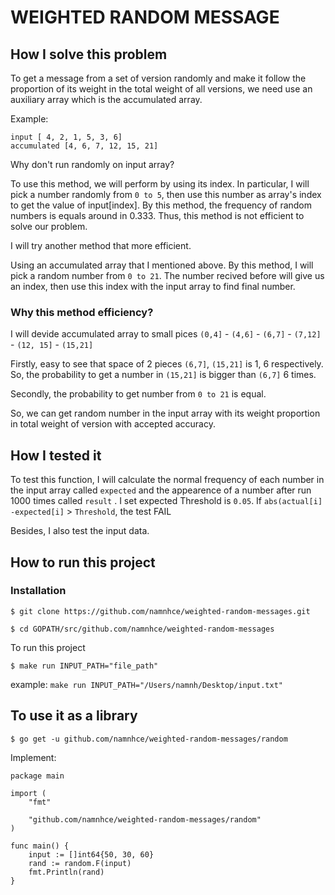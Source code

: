 # WEIGHTED RANDOM MESSAGE

## How I solve this problem

To get a message from a set of version randomly and make it follow the proportion of its weight in the total weight of all versions, we need use an  auxiliary array which is the accumulated array.

Example:
```
input [ 4, 2, 1, 5, 3, 6]
accumulated [4, 6, 7, 12, 15, 21]
```

Why don't run randomly on input array?

To use this method, we will perform by using its index. In particular, I will pick a number randomly from `0 to 5`, then use this number as array's index to get the value of input[index]. By this method, the frequency of random numbers is equals around in 0.333. Thus, this method is not efficient to solve our problem.

I will try another method that more efficient.

Using an accumulated array that I mentioned above. By this method, I will pick a random number from `0 to 21`. The number recived before will give us an index, then use this index with the input array to find final number.

### Why this method efficiency?

I will devide accumulated array to small pices `(0,4]` - `(4,6]` - `(6,7]` - `(7,12]` - `(12, 15]` - `(15,21]`

Firstly, easy to see that space of 2 pieces `(6,7]`, `(15,21]` is 1, 6 respectively. So, the probability to get a number in `(15,21]` is bigger than `(6,7]` 6 times.

Secondly, the probability to get number from `0 to 21` is equal.

So, we can get random number in the input array with its weight proportion in total weight of version with accepted accuracy.

## How I tested it

To test this function, I will calculate the normal frequency of each number in the input array called `expected` and the appearence of a number after run  1000 times called `result` . I set expected Threshold is `0.05`.
If `abs(actual[i] -expected[i]` > `Threshold`, the test FAIL

Besides, I also test the input data.

## How to run this project

### Installation

```
$ git clone https://github.com/namnhce/weighted-random-messages.git
```

```
$ cd GOPATH/src/github.com/namnhce/weighted-random-messages
```

To run this project
```
$ make run INPUT_PATH="file_path"
```

example: `make run INPUT_PATH="/Users/namnh/Desktop/input.txt"`

## To use it as a library
```
$ go get -u github.com/namnhce/weighted-random-messages/random
```

Implement:
```
package main

import (
	"fmt"

	"github.com/namnhce/weighted-random-messages/random"
)

func main() {
	input := []int64{50, 30, 60}
	rand := random.F(input)
	fmt.Println(rand)
}

```


